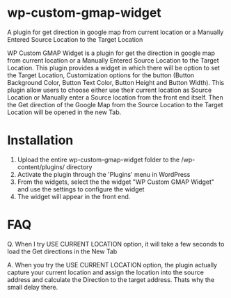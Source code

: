 # wp-custom-gmap-widget
A plugin for get direction in google map from current location or a Manually Entered Source Location to the Target Location

WP Custom GMAP Widget is a plugin for get the direction in google map from current location or a Manually Entered Source Location to the Target Location. This plugin provides a widget in which there will be option to set the Target Location, Customization options for the button (Button Background Color, Button Text Color, Button Height and Button Width). This plugin allow users to choose either use their current location as Source Location or Manually enter a Source location from the front end itself. Then the Get direction of the Google Map from the Source Location to the Target Location will be opened in the new Tab.

Installation
===============

1. Upload the entire wp-custom-gmap-widget folder to the /wp-content/plugins/ directory
2. Activate the plugin through the 'Plugins' menu in WordPress
3. From the widgets, select the the widget "WP Custom GMAP Widget" and use the settings to configure the widget
4. The widget will appear in the front end.

FAQ
======

Q. When I try USE CURRENT LOCATION option, it will take a few seconds to load the Get directions in the New Tab

A. When you try the USE CURRENT LOCATION option, the plugin actually capture your current location and assign the location into the source address and calculate the Direction to the target address. Thats why the small delay there.
